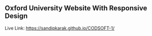 ## Oxford University Website With Responsive Design
Live Link: https://sandipkarak.github.io/CODSOFT-1/

